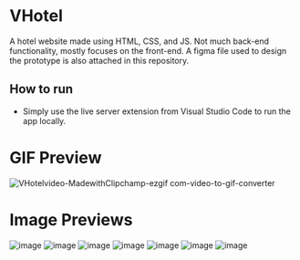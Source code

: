 # VHotel
A hotel website made using HTML, CSS, and JS. Not much back-end functionality, mostly focuses on the front-end. A figma file used to design the prototype is also attached in this repository.

## How to run
- Simply use the live server extension from Visual Studio Code to run the app locally.

# GIF Preview
![VHotelvideo-MadewithClipchamp-ezgif com-video-to-gif-converter](https://github.com/wantouw/VHotel/assets/91063309/2cad8cdd-4830-427f-b4bc-b163ca754115)

# Image Previews
![image](https://github.com/wantouw/VHotel/assets/91063309/530cacd1-4700-490c-9d0d-a6cea7f8dc36)
![image](https://github.com/wantouw/VHotel/assets/91063309/3e2ebeae-29ee-4f1a-b47a-7a8c7469b65e)
![image](https://github.com/wantouw/VHotel/assets/91063309/fc2eb10b-9f00-4b4c-9f30-7d2275ca6e6f)
![image](https://github.com/wantouw/VHotel/assets/91063309/78039eed-0663-451c-9e9a-1a92d87b0351)
![image](https://github.com/wantouw/VHotel/assets/91063309/39ab3e3e-157b-4002-9c05-7896c7392da6)
![image](https://github.com/wantouw/VHotel/assets/91063309/25e74903-85ee-4c1d-ab87-ceb07eac5d82)
![image](https://github.com/wantouw/VHotel/assets/91063309/6c5dc903-b3e3-4999-b46d-139effed72ae)
